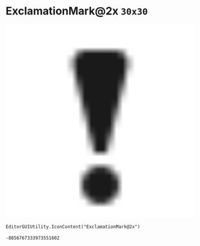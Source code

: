 # ExclamationMark@2x `30x30`
<img src="/img/ExclamationMark@2x.png" width=512 height=512>

``` CSharp
EditorGUIUtility.IconContent("ExclamationMark@2x")
```
```
-8856767333973551602
```
